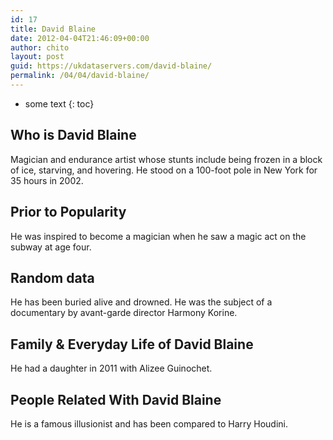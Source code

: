 ```yaml
---
id: 17
title: David Blaine
date: 2012-04-04T21:46:09+00:00
author: chito
layout: post
guid: https://ukdataservers.com/david-blaine/
permalink: /04/04/david-blaine/
---
```


* some text
{: toc}


## Who is  David Blaine
                  
                  
                  
Magician and endurance artist whose stunts include being frozen in a block of ice, starving, and hovering. He stood on a 100-foot pole in New York for 35 hours in 2002.
                  
                
                
                
## Prior to Popularity 
                  
                  
                  
He was inspired to become a magician when he saw a magic act on the subway at age four.
                  
                
                
                
## Random data 
                  
                  
                  
He has been buried alive and drowned. He was the subject of a documentary by avant-garde director Harmony Korine.
                  
                
                
                
## Family & Everyday Life of David Blaine
                  
                  
                  
He had a daughter in 2011 with Alizee Guinochet.
                  
                
                
                
## People Related With  David Blaine
                  
                  
                  
He is a famous illusionist and has been compared to Harry Houdini.
                  
                
              
            
          
          
          
    
    
  
